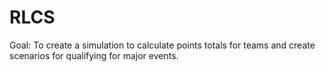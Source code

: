 # RLCS
Goal: To create a simulation to calculate points totals for teams and create scenarios for qualifying for major events.
